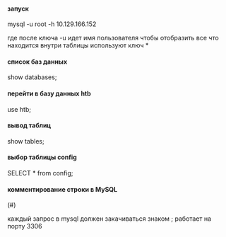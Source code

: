 #### запуск 
mysql -u root -h 10.129.166.152

где после ключа -u идет имя пользователя
чтобы отобразить все что находится внутри таблицы используют ключ *

#### список баз данных
show databases;

#### перейти в базу данных htb
use htb;

#### вывод таблиц
show tables;

#### выбор таблицы config
SELECT * from config;

#### комментирование строки в MySQL
(#)


каждый запрос в mysql должен закачиваться знаком ;
работает на порту 3306
